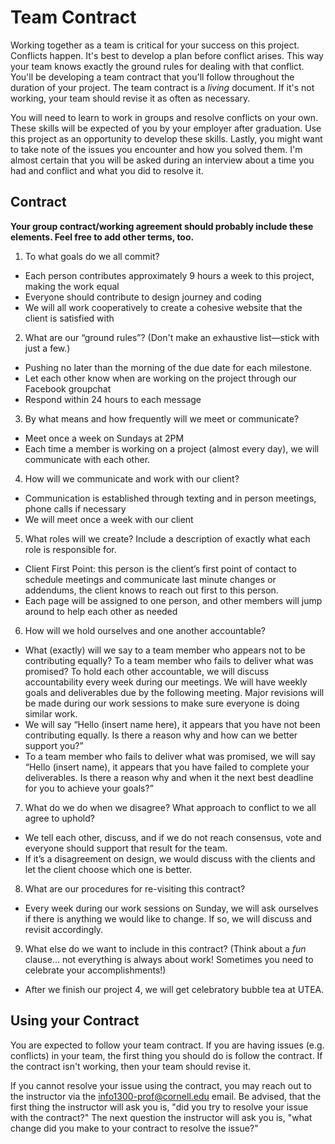 # Team Contract

Working together as a team is critical for your success on this project. Conflicts happen. It's best to develop a plan before conflict arises. This way your team knows exactly the ground rules for dealing with that conflict. You'll be developing a team contract that you'll follow throughout the duration of your project. The team contract is a *living* document. If it's not working, your team should revise it as often as necessary.

You will need to learn to work in groups and resolve conflicts on your own. These skills will be expected of you by your employer after graduation. Use this project as an opportunity to develop these skills. Lastly, you might want to take note of the issues you encounter and how you solved them. I'm almost certain that you will be asked during an interview about a time you had and conflict and what you did to resolve it.

## Contract

**Your group contract/working agreement should probably include these elements. Feel free to add other terms, too.**

1. To what goals do we all commit?
  - Each person contributes approximately 9 hours a week to this project, making the work equal
  - Everyone should contribute to design journey and coding
  - We will all work cooperatively to create a cohesive website that the client is satisfied with



2. What are our “ground rules”? (Don't make an exhaustive list—stick with just a few.)
  - Pushing no later than the morning of the due date for each milestone.
  - Let each other know when are working on the project through our Facebook groupchat
  - Respond within 24 hours to each message



3. By what means and how frequently will we meet or communicate?
  - Meet once a week on Sundays at 2PM
  - Each time a member is working on a project (almost every day), we will communicate with each other.



4. How will we communicate and work with our client?
  - Communication is established through texting and in person meetings, phone calls if necessary
  - We will meet once a week with our client



5. What roles will we create? Include a description of exactly what each role is responsible for.
 - Client First Point: this person is the client’s first point of contact to schedule meetings and communicate last minute changes or addendums, the client knows to reach out first to this person.
 - Each page will be assigned to one person, and other members will jump around to help each other as needed



6. How will we hold ourselves and one another accountable?
 - What (exactly) will we say to a team member who appears not to be contributing equally? To a team member who fails to deliver what was promised? To hold each other accountable, we will discuss accountability every week during our meetings. We will have weekly goals and deliverables due by the following meeting. Major revisions will be made during our work sessions to make sure everyone is doing similar work.
 - We will say “Hello (insert name here), it appears that you have not been contributing equally. Is there a reason why and how can we better support you?”
 - To a team member who fails to deliver what was promised, we will say “Hello (insert name), it appears that you have failed to complete your deliverables. Is there a reason why and when it the next best deadline for you to achieve your goals?”



7. What do we do when we disagree? What approach to conflict to we all agree to uphold?
 - We tell each other, discuss, and if we do not reach consensus, vote and everyone should support that result for the team.
 - If it’s a disagreement on design, we would discuss with the clients and let the client choose which one is better.



8. What are our procedures for re-visiting this contract?
  - Every week during our work sessions on Sunday, we will ask ourselves if there is anything we would like to change. If so, we will discuss and revisit accordingly. 


9. What else do we want to include in this contract? (Think about a *fun* clause... not everything is always about work! Sometimes you need to celebrate your accomplishments!)
  - After we finish our project 4, we will get celebratory bubble tea at UTEA.


## Using your Contract

You are expected to follow your team contract. If you are having issues (e.g. conflicts) in your team, the first thing you should do is follow the contract. If the contract isn't working, then your team should revise it.

If you cannot resolve your issue using the contract, you may reach out to the instructor via the <info1300-prof@cornell.edu> email. Be advised, that the first thing the instructor will ask you is, "did you try to resolve your issue with the contract?" The next question the instructor will ask you is, "what change did you make to your contract to resolve the issue?"
